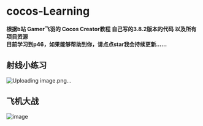 # cocos-Learning
**根据b站 Gamer飞羽的 Cocos Creator教程 自己写的3.8.2版本的代码 以及所有项目资源**  
**目前学习到p46，如果能够帮助到你，请点点star我会持续更新......**  

## 射线小练习
![Uploading image.png…]()
## 飞机大战
![image](https://github.com/RRRuby1225/cocos-Learning/assets/166969407/c12dd61f-8987-43a7-8e14-a3a4cdd680fd)
